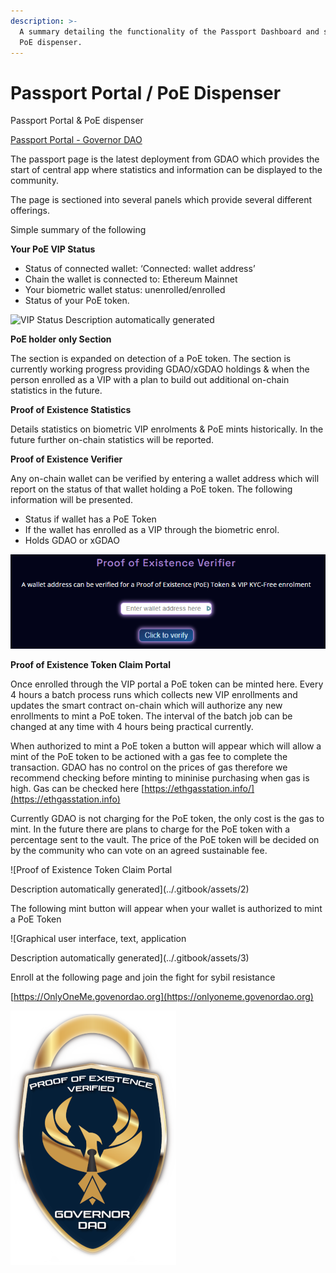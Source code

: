 ```yaml
---
description: >-
  A summary detailing the functionality of the Passport Dashboard and self serve
  PoE dispenser.
---
```


# Passport Portal / PoE Dispenser

Passport Portal & PoE dispenser

[Passport Portal - Governor DAO](https://passport.governordao.org)

The passport page is the latest deployment from GDAO which provides the start of central app where statistics and information can be displayed to the community.

The page is sectioned into several panels which provide several different offerings.

Simple summary of the following

**Your PoE VIP Status**

* Status of connected wallet: ‘Connected: wallet address’
* Chain the wallet is connected to: Ethereum Mainnet
* Your biometric wallet status: unenrolled/enrolled
* Status of your PoE token.

![VIP Status
Description automatically generated](<../.gitbook/assets/0 (2)>)

**PoE holder only Section**

The section is expanded on detection of a PoE token. The section is currently working progress providing GDAO/xGDAO holdings & when the person enrolled as a VIP with a plan to build out additional on-chain statistics in the future.

**Proof of Existence Statistics**

Details statistics on biometric VIP enrolments & PoE mints historically. In the future further on-chain statistics will be reported.

**Proof of Existence Verifier**

Any on-chain wallet can be verified by entering a wallet address which will report on the status of that wallet holding a PoE token. The following information will be presented.

* Status if wallet has a PoE Token
* If the wallet has enrolled as a VIP through the biometric enrol.
* Holds GDAO or xGDAO

![Proof of Existence Verifier](<../.gitbook/assets/1 (1)>)

**Proof of Existence Token Claim Portal**

Once enrolled through the VIP portal a PoE token can be minted here. Every 4 hours a batch process runs which collects new VIP enrollments and updates the smart contract on-chain which will authorize any new enrollments to mint a PoE token. The interval of the batch job can be changed at any time with 4 hours being practical currently.

When authorized to mint a PoE token a button will appear which will allow a mint of the PoE token to be actioned with a gas fee to complete the transaction. GDAO has no control on the prices of gas therefore we recommend checking before minting to mininise purchasing when gas is high. Gas can be checked here [https://ethgasstation.info/](https://ethgasstation.info)

Currently GDAO is not charging for the PoE token, the only cost is the gas to mint. In the future there are plans to charge for the PoE token with a percentage sent to the vault. The price of the PoE token will be decided on by the community who can vote on an agreed sustainable fee.

![Proof of Existence Token Claim Portal

Description automatically generated](../.gitbook/assets/2)

The following mint button will appear when your wallet is authorized to mint a PoE Token

![Graphical user interface, text, application

Description automatically generated](../.gitbook/assets/3)

Enroll at the following page and join the fight for sybil resistance

[https://OnlyOneMe.govenordao.org](https://onlyoneme.govenordao.org)

![](../.gitbook/assets/4)

